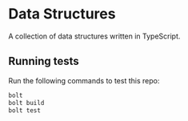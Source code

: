 # Data Structures

A collection of data structures written in TypeScript.

## Running tests

Run the following commands to test this repo:

```sh
bolt
bolt build
bolt test
```
